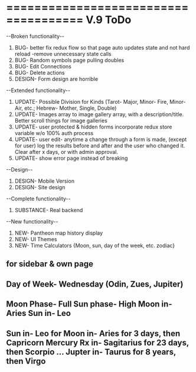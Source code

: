 =====================================
V.9 ToDo
=====================================
--Broken functionality--
1. BUG- better fix redux flow so that page auto updates state and not hard reload
-remove unnecessary state calls
2. BUG- Random symbols page pulling doubles
4. BUG- Edit Connections
5. BUG- Delete actions
6. DESIGN- Form design are horrible

--Extended functionality--
1. UPDATE- Possible Division for Kinds (Tarot- Major, Minor- Fire, Minor- Air, etc.; Hebrew- Mother, Single, Double)
2. UPDATE- Images array to image gallery array, with a description/title. Better scroll things for image galleries
3. UPDATE- user protected & hidden forms incorporate redux store variable w/o 100% auth process
4. UPDATE- user edit- anytime a change through a form is made, (except for user) log the results before and after and the user who changed it. Clear after x days, or with admin approval.
5. UPDATE- show error page instead of breaking

--Design--
1. DESIGN- Mobile Version
2. DESIGN- Site design

--Complete functionality--
1. SUBSTANCE- Real backend

--New functionality--
1. NEW- Pantheon map history display
2. NEW- UI Themes
3. NEW- Time Calculators {Moon, sun, day of the week, etc. zodiac}









for sidebar & own page
------------------
Day of Week- Wednesday (Odin, Zues, Jupiter)
-----
Moon Phase- Full          Sun phase- High
Moon in- Aries            Sun in- Leo
-----
Sun in- Leo for
Moon in- Aries for 3 days, then Capricorn
Mercury Rx in- Sagitarius for 23 days, then Scorpio
...
Jupter in- Taurus for 8 years, then Virgo
-----
